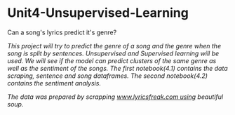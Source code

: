 # Unit4-Unsupervised-Learning
Can a song's lyrics predict it's genre?

_This project will try to predict the genre of a song and the genre when the song is split by sentences. Unsupervised and Supervised learning will be used. We will see if the model can predict clusters of the same genre as well as the sentiment of the songs. The first notebook(4.1) contains the data scraping, sentence and song dataframes. The second notebook(4.2) contains the sentiment analysis._

_The data was prepared by scrapping www.lyricsfreak.com using beautiful soup._

